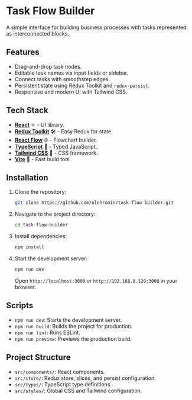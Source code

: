 # Task Flow Builder

A simple interface for building business processes with tasks represented as interconnected blocks.

## Features

- Drag-and-drop task nodes.
- Editable task names via input fields or sidebar.
- Connect tasks with smoothstep edges.
- Persistent state using Redux Toolkit and `redux-persist`.
- Responsive and modern UI with Tailwind CSS.

## Tech Stack

- **[React](https://reactjs.org)** ⚛️ - UI library.
- **[Redux Toolkit](https://redux-toolkit.js.org)** 🛠️ - Easy Redux for state.
- **[React Flow](https://reactflow.dev)** 🌐 - Flowchart builder.
- **[TypeScript](https://www.typescriptlang.org)** 📜 -  Typed JavaScript.
- **[Tailwind CSS](https://tailwindcss.com)** 🎨 - CSS framework.
- **[Vite](https://vitejs.dev)** 🚀 - Fast build tool.

## Installation

1. Clone the repository:
   ```bash
   git clone https://github.com/olehronin/task-flow-builder.git
   ```
2. Navigate to the project directory:
   ```bash
   cd task-flow-builder
   ```
3. Install dependencies:
   ```bash
   npm install
   ```
4. Start the development server:
   ```bash
   npm run dev
   ```

   Open `http://localhost:3000` or `http://192.168.0.120:3000` in your browser.

## Scripts

- `npm run dev`: Starts the development server.
- `npm run build`: Builds the project for production.
- `npm run lint`: Runs ESLint.
- `npm run preview`: Previews the production build.

## Project Structure

- `src/components/`: React components.
- `src/store/`: Redux store, slices, and persist configuration.
- `src/types/`: TypeScript type definitions.
- `src/styles/`: Global CSS and Tailwind configuration.
